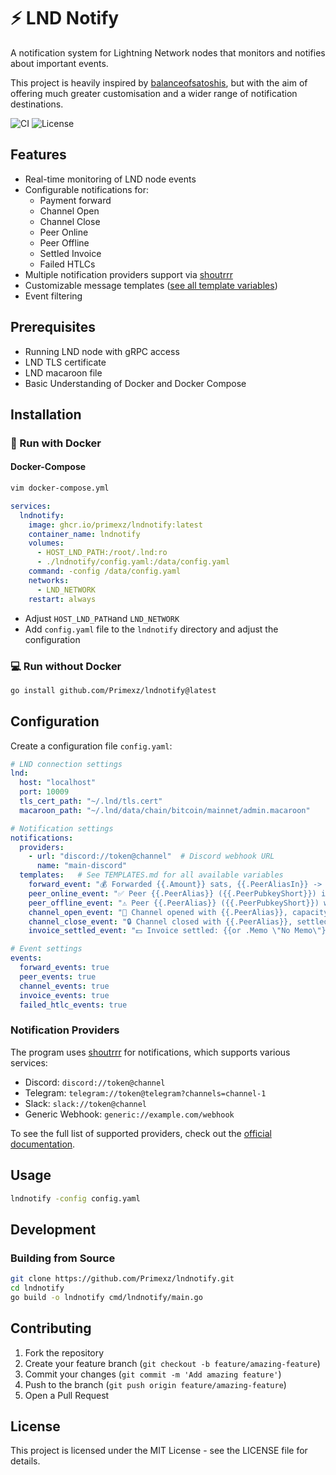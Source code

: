 # ⚡️ LND Notify

A notification system for Lightning Network nodes that monitors and notifies about important events.

This project is heavily inspired by [balanceofsatoshis](https://github.com/alexbosworth/balanceofsatoshis), but with the aim of offering much greater customisation and a wider range of notification destinations.

![CI](https://img.shields.io/github/actions/workflow/status/primexz/lndnotify/ci.yml)
![License](https://img.shields.io/github/license/primexz/lndnotify)


## Features

- Real-time monitoring of LND node events
- Configurable notifications for:
  - Payment forward
  - Channel Open
  - Channel Close
  - Peer Online
  - Peer Offline
  - Settled Invoice
  - Failed HTLCs
- Multiple notification providers support via [shoutrrr](https://github.com/nicholas-fedor/shoutrrr)
- Customizable message templates ([see all template variables](TEMPLATES.md))
- Event filtering

## Prerequisites

- Running LND node with gRPC access
- LND TLS certificate
- LND macaroon file
- Basic Understanding of Docker and Docker Compose

## Installation

### 🐳 Run with Docker

#### Docker-Compose

```bash
vim docker-compose.yml
```

```yaml
services:
  lndnotify:
    image: ghcr.io/primexz/lndnotify:latest
    container_name: lndnotify
    volumes:
      - HOST_LND_PATH:/root/.lnd:ro
      - ./lndnotify/config.yaml:/data/config.yaml
    command: -config /data/config.yaml
    networks:
      - LND_NETWORK
    restart: always
```

- Adjust ``HOST_LND_PATH``and ``LND_NETWORK``
- Add ``config.yaml`` file to the ``lndnotify`` directory and adjust the configuration

### 💻 Run without Docker
```bash
go install github.com/Primexz/lndnotify@latest
```

## Configuration

Create a configuration file `config.yaml`:

```yaml
# LND connection settings
lnd:
  host: "localhost"
  port: 10009
  tls_cert_path: "~/.lnd/tls.cert"
  macaroon_path: "~/.lnd/data/chain/bitcoin/mainnet/admin.macaroon"

# Notification settings
notifications:
  providers:
    - url: "discord://token@channel"  # Discord webhook URL
      name: "main-discord"
  templates:   # See TEMPLATES.md for all available variables
    forward_event: "💰 Forwarded {{.Amount}} sats, {{.PeerAliasIn}} -> {{.PeerAliasOut}}, earned {{.Fee}} sats"
    peer_online_event: "✅ Peer {{.PeerAlias}} ({{.PeerPubkeyShort}}) is online"
    peer_offline_event: "⚠️ Peer {{.PeerAlias}} ({{.PeerPubkeyShort}}) went offline"
    channel_open_event: "🚀 Channel opened with {{.PeerAlias}}, capacity {{.Capacity}} sats"
    channel_close_event: "🔒 Channel closed with {{.PeerAlias}}, settled balance {{.SettledBalance}} sats"
    invoice_settled_event: "💵 Invoice settled: {{or .Memo \"No Memo\"}} for {{.Value}} sats"

# Event settings
events:
  forward_events: true
  peer_events: true
  channel_events: true
  invoice_events: true
  failed_htlc_events: true
```


### Notification Providers

The program uses [shoutrrr](https://github.com/nicholas-fedor/shoutrrr) for notifications, which supports various services:

- Discord: `discord://token@channel`
- Telegram: `telegram://token@telegram?channels=channel-1`
- Slack: `slack://token@channel`
- Generic Webhook: `generic://example.com/webhook`

To see the full list of supported providers, check out the [official documentation](https://shoutrrr.nickfedor.com/v0.10.1/services/overview/).

## Usage

```bash
lndnotify -config config.yaml
```

## Development

### Building from Source

```bash
git clone https://github.com/Primexz/lndnotify.git
cd lndnotify
go build -o lndnotify cmd/lndnotify/main.go
```

## Contributing

1. Fork the repository
2. Create your feature branch (`git checkout -b feature/amazing-feature`)
3. Commit your changes (`git commit -m 'Add amazing feature'`)
4. Push to the branch (`git push origin feature/amazing-feature`)
5. Open a Pull Request

## License

This project is licensed under the MIT License - see the LICENSE file for details.